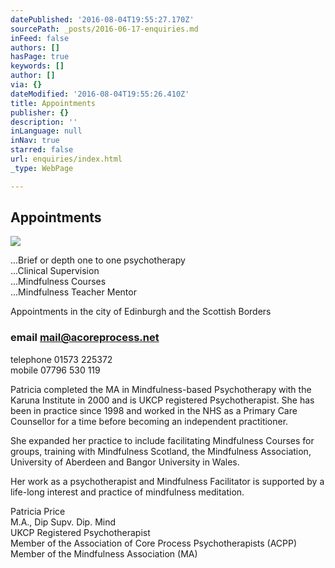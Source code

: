 ```yaml
---
datePublished: '2016-08-04T19:55:27.170Z'
sourcePath: _posts/2016-06-17-enquiries.md
inFeed: false
authors: []
hasPage: true
keywords: []
author: []
via: {}
dateModified: '2016-08-04T19:55:26.410Z'
title: Appointments
publisher: {}
description: ''
inLanguage: null
inNav: true
starred: false
url: enquiries/index.html
_type: WebPage

---
```

## **Appointments**
![](https://the-grid-user-content.s3-us-west-2.amazonaws.com/4c27c13f-cd03-4251-8628-1732e8a17985.jpg)

...Brief or depth one to one psychotherapy  
...Clinical Supervision   
...Mindfulness Courses  
...Mindfulness Teacher Mentor

Appointments in the city of Edinburgh and the Scottish Borders

### email [mail@acoreprocess.net][0]  
telephone 01573 225372  
mobile 07796 530 119

Patricia completed the MA in Mindfulness-based Psychotherapy with the Karuna Institute in 2000 and is UKCP registered Psychotherapist. She has been in practice since 1998 and worked in the NHS as a Primary Care Counsellor for a time before becoming an independent practitioner.

She expanded her practice to include facilitating Mindfulness Courses for groups, training with Mindfulness Scotland, the Mindfulness Association, University of Aberdeen and Bangor University in Wales.

Her work as a psychotherapist and Mindfulness Facilitator is supported by a life-long interest and practice of mindfulness meditation.

Patricia Price  
M.A., Dip Supv. Dip. Mind  
UKCP Registered Psychotherapist  
Member of the Association of Core Process Psychotherapists (ACPP)  
Member of the Mindfulness Association (MA)

[0]: mailto:mail@acoreprocess.net?subject=Phone%20call%20%2FMeeting%20enquiry